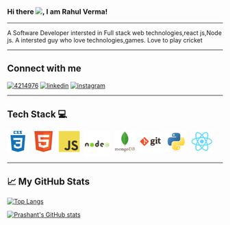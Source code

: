 ### Hi there <img src="https://raw.githubusercontent.com/MartinHeinz/MartinHeinz/master/wave.gif" width="30">, I am Rahul Verma!

---

A Software Developer intersted in Full stack web technologies,react js,Node js.
A intersted guy who love technologies,games.
Love to play cricket

---

## Connect with me
<p align="left">
<a href="https://codepen.io/pacifier121/" target="blank"><img align="center" src="https://raw.githubusercontent.com/rahuldkjain/github-profile-readme-generator/master/src/images/icons/Social/codepen.svg" alt="4214976" height="30" width="40" /></a>
<!-- <a href="https://twitter.com/arunrawat404" target="blank"><img align="center" src="https://raw.githubusercontent.com/rahuldkjain/github-profile-readme-generator/master/src/images/icons/Social/twitter.svg" alt="twitter" height="30" width="40" /></a>  -->
<a href="https://linkedin.com/in/prashant-rawat-61494b189/" target="blank"><img align="center" src="https://raw.githubusercontent.com/rahuldkjain/github-profile-readme-generator/master/src/images/icons/Social/linked-in-alt.svg" alt="linkedin" height="30" width="40" /></a>
<a href="https://instagram.com/__prashantrawat__" target="blank"><img align="center" src="https://raw.githubusercontent.com/rahuldkjain/github-profile-readme-generator/master/src/images/icons/Social/instagram.svg" alt="instagram" height="30" width="40" /></a>

----

## Tech Stack 💻 
<p align="left">
 <div style="display:flex; gap:10px;">
  <img src="https://github.com/devicons/devicon/blob/master/icons/css3/css3-plain-wordmark.svg" alt="CSS" width="50" height="50"/> <img src="https://github.com/devicons/devicon/blob/master/icons/html5/html5-original.svg" alt="HTML" width="50" height="50"/> <img src="https://github.com/devicons/devicon/blob/master/icons/javascript/javascript-original.svg" alt="JavaScript" width="50" height="50"/> 
  <img src="https://github.com/devicons/devicon/blob/master/icons/nodejs/nodejs-original-wordmark.svg" alt="NodeJS" width="60" height="60"/>
  <img src="https://github.com/devicons/devicon/blob/master/icons/mongodb/mongodb-original-wordmark.svg" alt="MongoDB" width="50" height="50"/>
  <img src="https://github.com/devicons/devicon/blob/master/icons/git/git-original-wordmark.svg" alt="Git" width="50" height="50"/>
  <img src="https://github.com/devicons/devicon/blob/master/icons/python/python-original.svg" alt="python" width="50" height="50"/> 
  <img src="https://github.com/devicons/devicon/blob/master/icons/react/react-original.svg" alt="React" width="50" height="50"/> 
</div>

----
  
## &#x1f4c8; My GitHub Stats

[![Top Langs](https://github-readme-stats.vercel.app/api/top-langs/?username=pacifier121&hide=java,html,css&theme=radical)](https://github.com/anuraghazra/github-readme-stats)

[![Prashant's GitHub stats](https://github-readme-stats.vercel.app/api?username=pacifier121&theme=radical)](https://github.com/anuraghazra/github-readme-stats)
